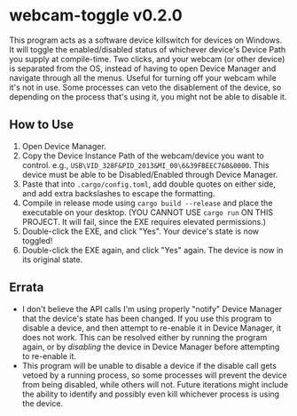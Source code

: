# webcam-toggle v0.2.0

This program acts as a software device killswitch for devices on Windows. It will toggle the enabled/disabled status of whichever device's Device Path you supply at compile-time. Two clicks, and your webcam (or other device) is separated from the OS, instead of having to open Device Manager and navigate through all the menus. Useful for turning off your webcam while it's not in use. Some processes can veto the disablement of the device, so depending on the process that's using it, you might not be able to disable it.

## How to Use

1. Open Device Manager.
2. Copy the Device Instance Path of the webcam/device you want to control. e.g., `USB\VID_328F&PID_2013&MI_00\6&39FBEEC7&0&0000`. This device must be able to be Disabled/Enabled through Device Manager.
3. Paste that into `.cargo/config.toml`, add double quotes on either side, and add extra backslashes to escape the formatting.
4. Compile in release mode using `cargo build --release` and place the executable on your desktop. (YOU CANNOT USE `cargo run` ON THIS PROJECT. It will fail, since the EXE requires elevated permissions.)
5. Double-click the EXE, and click "Yes". Your device's state is now toggled!
6. Double-click the EXE again, and click "Yes" again. The device is now in its original state.

## Errata

- I don't believe the API calls I'm using properly "notify" Device Manager that the device's state has been changed. If you use this program to disable a device, and then attempt to re-enable it in Device Manager, it does not work. This can be resolved either by running the program again, or by *disabling* the device in Device Manager before attempting to re-enable it.
- This program will be unable to disable a device if the disable call gets vetoed by a running process, so some processes will prevent the device from being disabled, while others will not. Future iterations might include the ability to identify and possibly even kill whichever process is using the device.
